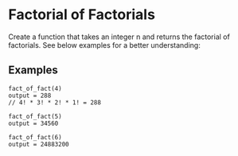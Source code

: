 # Factorial of Factorials

Create a function that takes an integer n and returns the factorial of factorials. See below examples for a better understanding:

## Examples

```
fact_of_fact(4)
output = 288
// 4! * 3! * 2! * 1! = 288

fact_of_fact(5)
output = 34560

fact_of_fact(6)
output = 24883200
```